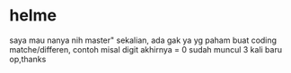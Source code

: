 # helme
saya mau nanya nih master" sekalian, ada gak ya yg paham buat coding matche/differen, contoh misal digit akhirnya = 0 sudah muncul 3 kali baru op,thanks
